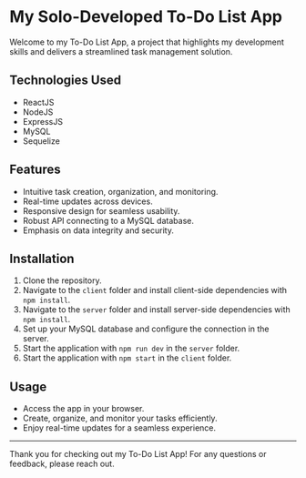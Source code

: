 # My Solo-Developed To-Do List App

Welcome to my To-Do List App, a project that highlights my development skills and delivers a streamlined task management solution.

## Technologies Used

- ReactJS
- NodeJS
- ExpressJS
- MySQL
- Sequelize

## Features

- Intuitive task creation, organization, and monitoring.
- Real-time updates across devices.
- Responsive design for seamless usability.
- Robust API connecting to a MySQL database.
- Emphasis on data integrity and security.

## Installation

1. Clone the repository.
2. Navigate to the `client` folder and install client-side dependencies with `npm install`.
3. Navigate to the `server` folder and install server-side dependencies with `npm install`.
4. Set up your MySQL database and configure the connection in the server.
5. Start the application with `npm run dev` in the `server` folder.
5. Start the application with `npm start` in the `client` folder.

## Usage

- Access the app in your browser.
- Create, organize, and monitor your tasks efficiently.
- Enjoy real-time updates for a seamless experience.

---

Thank you for checking out my To-Do List App! For any questions or feedback, please reach out.
